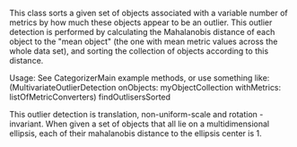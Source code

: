This class sorts a given set of objects associated with a variable number of metrics by how much these objects appear to be an outlier. This outlier detection is performed by calculating the Mahalanobis distance of each object to the "mean object" (the one with mean metric values across the whole data set), and sorting the collection of objects according to this distance.

Usage:
See CategorizerMain example methods, or use something like:
(MultivariateOutlierDetection onObjects: myObjectCollection withMetrics: listOfMetricConverters) findOutlisersSorted

This outlier detection is translation, non-uniform-scale and rotation - invariant. When given a set of objects that all lie on a multidimensional ellipsis, each of their mahalanobis distance to the ellipsis center is 1.